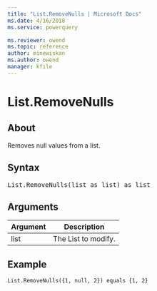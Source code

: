 ```yaml
---
title: "List.RemoveNulls | Microsoft Docs"
ms.date: 4/16/2018
ms.service: powerquery

ms.reviewer: owend
ms.topic: reference
author: minewiskan
ms.author: owend
manager: kfile
---
```

# List.RemoveNulls

  
## About  
Removes null values from a list.  
  
## Syntax

<pre>
List.RemoveNulls(list as list) as list  
</pre>
  
## Arguments  
  
|Argument|Description|  
|------------|---------------|  
|list|The List to modify.|  
  
## Example  
  
```powerquery-m
List.RemoveNulls({1, null, 2}) equals {1, 2}  
```  
